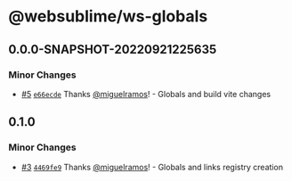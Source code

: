 # @websublime/ws-globals

## 0.0.0-SNAPSHOT-20220921225635

### Minor Changes

- [#5](https://github.com/websublime/sublime-sdk/pull/5) [`e66ecde`](https://github.com/websublime/sublime-sdk/commit/e66ecdee103c82b089ad6aa394cd2e7763e7765d) Thanks [@miguelramos](https://github.com/miguelramos)! - Globals and build vite changes

## 0.1.0

### Minor Changes

- [#3](https://github.com/websublime/sublime-sdk/pull/3) [`4469fe9`](https://github.com/websublime/sublime-sdk/commit/4469fe94ae97a40105fb3e913e630a731876056f) Thanks [@miguelramos](https://github.com/miguelramos)! - Globals and links registry creation
